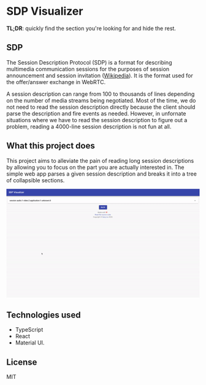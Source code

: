 # SDP Visualizer

**TL;DR**: quickly find the section you're looking for and hide the rest.

## SDP

The Session Description Protocol (SDP) is a format for describing multimedia communication sessions for the purposes of session announcement and session invitation ([Wikipedia](https://en.wikipedia.org/wiki/Session_Description_Protocol)). It is the format used for the offer/answer exchange in WebRTC.

A session description can range from 100 to thousands of lines depending on the number of media streams being negotiated. Most of the time, we do not need to read the session description directly because the client should parse the description and fire events as needed. However, in unfornate situations where we have to read the session description to figure out a problem, reading a 4000-line session description is not fun at all.

## What this project does

This project aims to alleviate the pain of reading long session descriptions by allowing you to focus on the part you are actually interested in. The simple web app parses a given session description and breaks it into a tree of collapsible sections.

![Screenshot](./screenshot.gif)

## Technologies used

- TypeScript
- React
- Material UI.

## License

MIT
